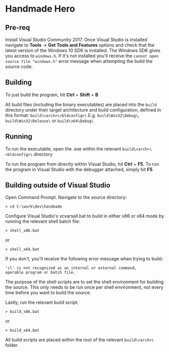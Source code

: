 # Handmade Hero

## Pre-req

Install Visual Studio Community 2017. Once Visual Studio is installed navigate to **Tools** -> **Get Tools and Features** options and check that the latest version of the Windows 10 SDK is installed. The Windows SDK gives you access to `windows.h`. If it's not installed you'll receive the `cannot open source file "windows.h"` error message when attempting the build the source code.

## Building

To just build the program, hit **Ctrl** + **Shift** + **B**

All build files (including the binary executables) are placed into the `build` directory under their target architecture and build configuration, defined in this format: `build\<arch>\<bldconfig>\` E.g. `build\Win32\Debug\`, `build\Win32\Release\` or `build\x64\Debug\`

## Running

To run the executable, open the .exe within the relevant `build\<arch>\<bldconfig>\` directory

To run the program from directly within Visual Studio, hit **Ctrl** + **F5**. To run the program in Visual Studio with the debugger attached, simply hit **F5**.

## Building outside of Visual Studio

Open Command Prompt. Navigate to the source directory:

```
> cd C:\work\dev\handmade
```

Configure Visual Studio's vcvarsall.bat to build in either x86 or x64 mode by running the relevant shell batch file:

```
> shell_x86.bat
```

or 

```
> shell_x64.bat
```

If you don't, you'll receive the following error message when trying to build:

```
'cl' is not recognized as an internal or external command,
operable program or batch file.
```

The purpose of the shell scripts are to set the shell environment for building the source. This only needs to be run once per shell environment, not every time before you want to build the source.

Lastly, run the relevant build script.

```
> build_x86.bat
```

or

```
> build_x64.bat
```

All build scripts are placed within the root of the relevant `build\<arch>\` folder.
